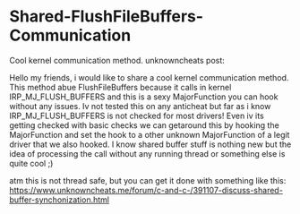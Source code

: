 # Shared-FlushFileBuffers-Communication
Cool kernel communication method.
unknowncheats post: 

Hello my friends, i would like to share a cool kernel communication method.
This method abue FlushFileBuffers because it calls in kernel IRP_MJ_FLUSH_BUFFERS and this is a sexy MajorFunction you can hook without any issues. Iv not tested this on any anticheat but far as i know IRP_MJ_FLUSH_BUFFERS is not checked for most drivers!
Even iv its getting checked with basic checks we can getaround this by hooking the MajorFunction and set the hook to a other unknown MajorFunction of a legit driver that we also hooked. 
I know shared buffer stuff is nothing new but the idea of processing the call without any running thread or something else is quite cool ;)

atm this is not thread safe, but you can get it done with something like this:
https://www.unknowncheats.me/forum/c-and-c-/391107-discuss-shared-buffer-synchonization.html

